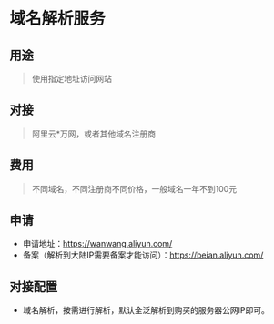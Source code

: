 # 域名解析服务

## 用途
> 使用指定地址访问网站

## 对接
> 阿里云*万网，或者其他域名注册商

## 费用
> 不同域名，不同注册商不同价格，一般域名一年不到100元

## 申请
- 申请地址：https://wanwang.aliyun.com/
- 备案（解析到大陆IP需要备案才能访问）：https://beian.aliyun.com/

## 对接配置
- 域名解析，按需进行解析，默认全泛解析到购买的服务器公网IP即可。
